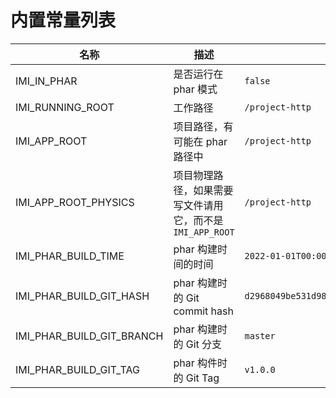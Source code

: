 # 内置常量列表

名称 | 描述 | 参考值
-|-|-
IMI_IN_PHAR | 是否运行在 phar 模式 | `false`
IMI_RUNNING_ROOT | 工作路径 | `/project-http`
IMI_APP_ROOT | 项目路径，有可能在 phar 路径中 | `/project-http`
IMI_APP_ROOT_PHYSICS | 项目物理路径，如果需要写文件请用它，而不是`IMI_APP_ROOT` | `/project-http`
IMI_PHAR_BUILD_TIME | phar 构建时间的时间 | `2022-01-01T00:00:00+08:00`
IMI_PHAR_BUILD_GIT_HASH | phar 构建时的 Git commit hash | `d2968049be531d98ec3a0d7230323ca21fb65334`
IMI_PHAR_BUILD_GIT_BRANCH | phar 构建时的 Git 分支 | `master`
IMI_PHAR_BUILD_GIT_TAG | phar 构件时的 Git Tag | `v1.0.0`

